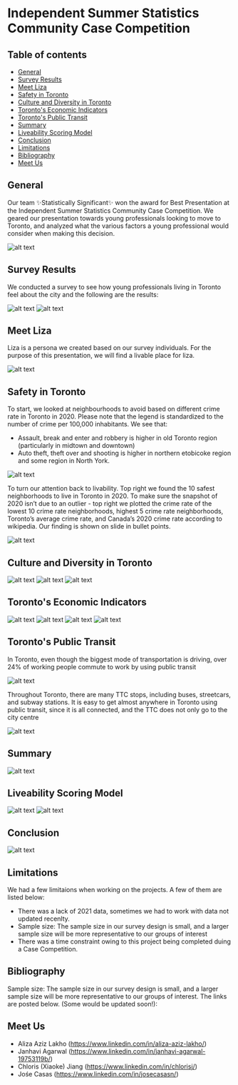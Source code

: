 # Independent Summer Statistics Community Case Competition

## Table of contents
* [General](#general)
* [Survey Results](#survey-results)
* [Meet Liza](#meet-liza)
* [Safety in Toronto](#safety)
* [Culture and Diversity in Toronto](#survey-results)
* [Toronto's Economic Indicators](#meet-liza)
* [Toronto's Public Transit](#safety)
* [Summary](#survey-results)
* [Liveability Scoring Model](#meet-liza)
* [Conclusion](#safety)
* [Limitations](#survey-results)
* [Bibliography](#meet-liza)
* [Meet Us](#meet-us)

## General

Our team ✨Statistically Significant✨ won the award for Best Presentation at the Independent Summer Statistics Community Case Competition. We geared our presentation towards young professionals looking to move to Toronto, and analyzed what the various factors a young professional would consider when making this decision. 

![alt text](https://github.com/alizaazizlakho/ISSC-Case-Comp/blob/main/images/1.png)

## Survey Results
We conducted a survey to see how young professionals living in Toronto feel about the city and the following are the results:

![alt text](https://github.com/alizaazizlakho/ISSC-Case-Comp/blob/main/images/2.png)
![alt text](https://github.com/alizaazizlakho/ISSC-Case-Comp/blob/main/images/3.png)


## Meet Liza
Liza is a persona we created based on our survey individuals. For the purpose of this presentation, we will find a livable place for liza.


![alt text](https://github.com/alizaazizlakho/ISSC-Case-Comp/blob/main/images/4.png)


## Safety in Toronto

To start, we looked at neighbourhoods to avoid based on different crime rate in Toronto in 2020.
Please note that the legend is standardized to the number of crime per 100,000 inhabitants.
We see that:
* Assault, break and enter and robbery is higher in old Toronto region (particularly in midtown and downtown)
* Auto theft, theft over and shooting is higher in northern etobicoke region and some region in North York.



![alt text](https://github.com/alizaazizlakho/ISSC-Case-Comp/blob/main/images/5.png)

To turn our attention back to livability. Top right we found the 10 safest neighborhoods to live in Toronto in 2020. 
To make sure the snapshot of 2020 isn’t due to an outlier - top right we plotted the crime rate of the lowest 10 crime rate neighborhoods, highest 5 crime rate neighborhoods, Toronto’s average crime rate, and Canada’s 2020 crime rate according to wikipedia. Our finding is shown on slide in bullet points.


![alt text](https://github.com/alizaazizlakho/ISSC-Case-Comp/blob/main/images/6.png)


## Culture and Diversity in Toronto

![alt text](https://github.com/alizaazizlakho/ISSC-Case-Comp/blob/main/images/7.png)
![alt text](https://github.com/alizaazizlakho/ISSC-Case-Comp/blob/main/images/8.png)
![alt text](https://github.com/alizaazizlakho/ISSC-Case-Comp/blob/main/images/9.png)


## Toronto's Economic Indicators

![alt text](https://github.com/alizaazizlakho/ISSC-Case-Comp/blob/main/images/10.png)
![alt text](https://github.com/alizaazizlakho/ISSC-Case-Comp/blob/main/images/11.png)
![alt text](https://github.com/alizaazizlakho/ISSC-Case-Comp/blob/main/images/12.png)
![alt text](https://github.com/alizaazizlakho/ISSC-Case-Comp/blob/main/images/13.png)



## Toronto's Public Transit

In Toronto, even though the biggest mode of transportation is driving, over 24% of working people commute to work by using public transit

![alt text](https://github.com/alizaazizlakho/ISSC-Case-Comp/blob/main/images/14.png)

Throughout Toronto, there are many TTC stops, including buses, streetcars, and subway stations.
It is easy to get almost anywhere in Toronto using public transit, since it is all connected, and the TTC does not only go to the city centre

![alt text](https://github.com/alizaazizlakho/ISSC-Case-Comp/blob/main/images/15.png)



## Summary

![alt text](https://github.com/alizaazizlakho/ISSC-Case-Comp/blob/main/images/16.png)



## Liveability Scoring Model

![alt text](https://github.com/alizaazizlakho/ISSC-Case-Comp/blob/main/images/17.png)
![alt text](https://github.com/alizaazizlakho/ISSC-Case-Comp/blob/main/images/18.png)



## Conclusion

![alt text](https://github.com/alizaazizlakho/ISSC-Case-Comp/blob/main/images/19.png)



## Limitations

We had a few limitaions when working on the projects. A few of them are listed below:
* There was a lack of 2021 data, sometimes we had to work with data not updated recenlty.
* Sample size: The sample size in our survey design is small, and a larger sample size will be more representative to our groups of interest
* There was a time constraint owing to this project being completed duing a Case Competition.




## Bibliography

Sample size: The sample size in our survey design is small, and a larger sample size will be more representative to our groups of interest. The links are posted below. (Some would be updated soon!):


## Meet Us

* Aliza Aziz Lakho (https://www.linkedin.com/in/aliza-aziz-lakho/)
* Janhavi Agarwal (https://www.linkedin.com/in/janhavi-agarwal-19753119b/)
* Chloris (Xiaoke) Jiang (https://www.linkedin.com/in/chlorisj/)
* Jośe Casas (https://www.linkedin.com/in/josecasasn/)
